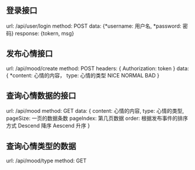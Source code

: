 ## 登录接口

url: /api/user/login
method: POST
data: {*username: 用户名, *password: 密码}
response: {tokern, msg}

## 发布心情接口

url: /api/mood/create
method: POST
headers: {
    Authorization: token
}
data: {
    *content: 心情的内容，
    type: 心情的类型  NICE NORMAL BAD
}


## 查询心情数据的接口

url: /api/mood
method: GET
data: {
    content: 心情的内容,
    type: 心情的类型,
    pageSize: 一页的数据条数
    pageIndex: 第几页数据
    order: 根据发布事件的排序方式 Descend 降序  Aescend 升序
}

## 查询心情类型的数据

url: /api/mood/type
method: GET
